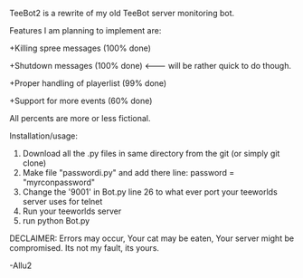 TeeBot2 is a rewrite of my old TeeBot server monitoring bot.

Features I am planning to implement are:

+Killing spree messages (100% done)

+Shutdown messages (100% done) <--- will be rather quick to do though.

+Proper handling of playerlist (99% done)

+Support for more events (60% done)


All percents are more or less fictional.

Installation/usage:

1. Download all the .py files in same directory from the git (or simply git clone)
2. Make file "passwordi.py" and add there line: password = "myrconpassword"
3. Change the '9001' in Bot.py line 26 to what ever port your teeworlds server uses for telnet
4. Run your teeworlds server
5. run python Bot.py

DECLAIMER: Errors may occur, Your cat may be eaten, Your server might be compromised. Its not my fault, its yours.


-Allu2
